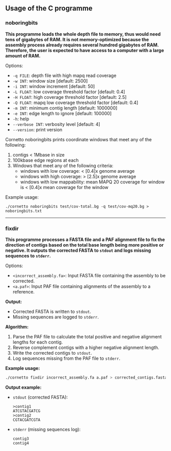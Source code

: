 ## Usage of the C programme

### noboringbits

**This programme loads the whole depth file to memory, thus would need tens of gigabytes of RAM. It is not memory-optimized because the assembly process already requires several hundred gigabytes of RAM. Therefore, the user is expected to have access to a computer with a large amount of RAM.**

Options:

* `-q FILE`:       depth file with high mapq read coverage
* `-w INT`:        window size [default: 2500]
* `-i INT`:        window increment [default: 50]
* `-L FLOAT`:      low coverage threshold factor [default: 0.4]
* `-H FLOAT`:      high coverage threshold factor [default: 2.5]
* `-Q FLOAT`:      mapq low coverage threshold factor [default: 0.4]
* `-m INT`:        minimum contig length [default: 1000000]
* `-e INT`:        edge length to ignore [default: 100000]
* `-h`:            help
* `--verbose INT`: verbosity level [default: 4]
* `--version`:     print version


Cornetto noboringbits prints coordinate windows that meet any of the following:
1. contigs < 1Mbase in size
2. 100kbase edge regions at each
3. Windows that meet any of the following criteria:
   - windows with low coverage: < [0.4]x genome average
   - windows with high coverage: > [2.5]x genome average
   - windows with low mappability: mean MAPQ 20 coverage for window is < [0.4]x mean coverage for the window


Example usage:
```
./cornetto noboringbits test/cov-total.bg -q test/cov-mq20.bg > noboringbits.txt
```

---

### fixdir

**This programme processes a FASTA file and a PAF alignment file to fix the direction of contigs based on the total base length being more positive or negative. It outputs the corrected FASTA to `stdout` and logs missing sequences to `stderr`.**

Options:

* `<incorrect_assembly.fa>`: Input FASTA file containing the assembly to be corrected.
* `<a.paf>`: Input PAF file containing alignments of the assembly to a reference.

**Output:**

- Corrected FASTA is written to `stdout`.
- Missing sequences are logged to `stderr`.

**Algorithm:**

1. Parse the PAF file to calculate the total positive and negative alignment lengths for each contig.
2. Reverse complement contigs with a higher negative alignment length.
3. Write the corrected contigs to `stdout`.
4. Log sequences missing from the PAF file to `stderr`.

**Example usage:**

```bash
./cornetto fixdir incorrect_assembly.fa a.paf > corrected_contigs.fasta 2> missing_sequences.log
```

**Output example:**

- `stdout` (corrected FASTA):
  ```
  >contig1
  ATCGTACGATCG
  >contig2
  CGTACGATCGTA
  ```

- `stderr` (missing sequences log):
  ```
  contig3
  contig4
  ```
